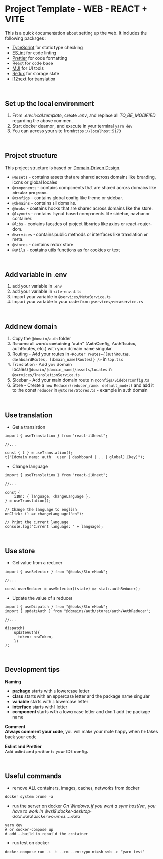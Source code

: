 # Project Template - WEB - REACT + VITE

This is a quick documentation about setting up the web.
It includes the following packages :
- [TypeScript](https://www.typescriptlang.org/) for static type checking
- [ESLint](https://eslint.org/) for code linting
- [Prettier](https://prettier.io) for code formatting
- [React](https://reactjs.org) for code base
- [MUI](https://mui.com/) for UI tools
- [Redux](https://redux.js.org) for storage state
- [i12next](https://www.i18next.com) for translation


$~$
## Set up the local environment
1) From _.env.local.template_, create _.env_, and replace all _TO_BE_MODIFIED_ regarding the above comment
2) Start docker deamon, and execute in your terminal ```yarn dev```
3) You can access your site from```https://localhost:5173```


$~$
## Project structure
This project structure is based on [Domain-Driven Design](https://en.wikipedia.org/wiki/Domain-driven_design).
- ```@assets``` - contains assets that are shared across domains like branding, icons or global locales
- ```@components``` - contains components that are shared across domains like circular progress.
- ```@configs``` - contains global config like theme or sidebar.
- ```@domains``` - contains all domains.
- ```@hooks``` - contains hooks that are shared across domains like the store.
- ```@layouts``` - contains layout based components like sidebar, navbar or container.
- ```@libs``` - contains facades of project libraries like axios or react-router-dom.
- ```@services``` - contains public methods or interfaces like translation or meta.
- ```@stores``` - contains redux store
- ```@utils``` - contains utils functions as for cookies or text


$~$
## Add variable in .env
1) add your variable in ```.env```
2) add your variable in ```vite-env.d.ts```
3) import your variable in ```@services/MetaService.ts```
4) import your variable in your code from ```@services/MetaService.ts```


$~$
## Add new domain
1) Copy the ```@domain/auth``` folder
2) Rename all words containing "auth" (AuthConfig, AuthRoutes, authRoutes, etc.) with your domain name singular
3) Routing - Add your routes in ```<Router routes={[authRoutes, dashboardRoutes, [domain_name]Routes]} />```
   in ```App.tsx```
4) Translation - Add you domain locales```(@domain/[domain_name]/assets/locales```
   in ```@services/TranslationService.ts```
5) Sidebar - Add your main domain route in ```@configs/SidebarConfig.ts```
6) Store - Create a ```new Reducer(reducer_name, default_model)``` and add it to the const ```reducer```
   in ```@stores/Stores.ts``` - example in auth domain


$~$
## Use translation
- Get a translation
```tsx
import { useTranslation } from "react-i18next";

//...

const { t } = useTranslation();
t("[domain name: auth | user | dashboard | .. | global].[key]");
```

- Change language
```tsx
import { useTranslation } from "react-i18next";

//...

const {
    i18n: { language, changeLanguage },
} = useTranslation();

// Change the language to english
onClick: () => changeLanguage("en");

// Print the current language
console.log("Current language: " + language);
```


$~$
## Use store
- Get value from a reducer
```tsx
import { useSelector } from "@hooks/StoreHook";

//...

const userReducer = useSelector((state) => state.authReducer);
```

- Update the value of a reducer
```tsx
import { useDispatch } from "@hooks/StoreHook";
import { updateAuth } from "@domains/auth/stores/auth/AuthReducer";

//...

dispatch(
    updateAuth({
      token: newToken,
    })
);
```

$~$
## Development tips
**Naming**<br />
- **package** starts with a lowercase letter
- **class** starts with an uppercase letter and the package name singular
- **variable** starts with a lowercase letter
- **interface** starts with I letter
- **component** starts with a lowercase letter and don't add the package name

**Comment**<br />
**Always comment your code**, you will make your mate happy when he takes back your code

**Eslint and Prettier**<br />
Add eslint and prettier to your IDE config.


$~$
## Useful commands

- remove ALL containers, images, caches, networks from docker

```shell
docker system prune -a
```

- run the server on docker
  _On Windows, if you want a sync host/vm, you have to work in \\\wsl$\docker-desktop-data\data\docker\volumes\...\_data_

```shell
yarn dev
# or docker-compose up
# add --build to rebuild the container
```

- run test on docker

```shell
docker-compose run -i -t --rm --entrypoint=sh web -c "yarn test"
```